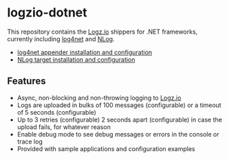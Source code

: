 # logzio-dotnet

This repository contains the [Logz.io](http://www.logz.io) shippers for .NET frameworks, currently including [log4net](https://logging.apache.org/log4net/) and [NLog](http://nlog-project.org/).

- [log4net appender installation and configuration](docs/log4net.md)
- [NLog target installation and configuration](docs/nlog.md)

## Features
- Async, non-blocking and non-throwing logging to [Logz.io](http://www.logz.io)
- Logs are uploaded in bulks of 100 messages (configurable) or a timeout of 5 seconds (configurable)
- Up to 3 retries (configurable) 2 seconds apart (configurable) in case the upload fails, for whatever reason
- Enable debug mode to see debug messages or errors in the console or trace log
- Provided with sample applications and configuration examples